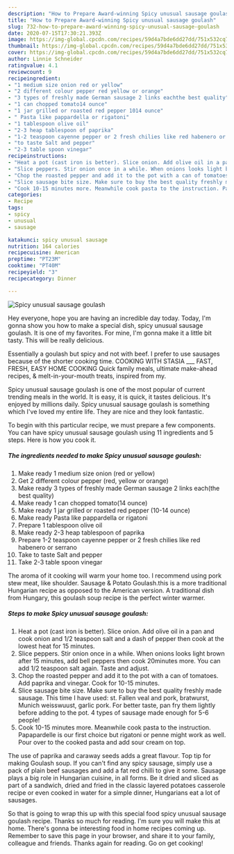 ```yaml
---
description: "How to Prepare Award-winning Spicy unusual sausage goulash"
title: "How to Prepare Award-winning Spicy unusual sausage goulash"
slug: 732-how-to-prepare-award-winning-spicy-unusual-sausage-goulash
date: 2020-07-15T17:30:21.393Z
image: https://img-global.cpcdn.com/recipes/59d4a7bde6dd27dd/751x532cq70/spicy-unusual-sausage-goulash-recipe-main-photo.jpg
thumbnail: https://img-global.cpcdn.com/recipes/59d4a7bde6dd27dd/751x532cq70/spicy-unusual-sausage-goulash-recipe-main-photo.jpg
cover: https://img-global.cpcdn.com/recipes/59d4a7bde6dd27dd/751x532cq70/spicy-unusual-sausage-goulash-recipe-main-photo.jpg
author: Linnie Schneider
ratingvalue: 4.1
reviewcount: 9
recipeingredient:
- "1 medium size onion red or yellow"
- "2 different colour pepper red yellow or orange"
- "3 types of freshly made German sausage 2 links eachthe best quality"
- "1 can chopped tomato14 ounce"
- "1 jar grilled or roasted red pepper 1014 ounce"
- " Pasta like pappardella or rigatoni"
- "1 tablespoon olive oil"
- "2-3 heap tablespoon of paprika"
- "1-2 teaspoon cayenne pepper or 2 fresh chilies like red habenero or serrano"
- "to taste Salt and pepper"
- "2-3 table spoon vinegar"
recipeinstructions:
- "Heat a pot (cast iron is better). Slice onion. Add olive oil in a pan and cook onion and 1/2 teaspoon salt and a dash of pepper then cook at the lowest heat for 15 minutes."
- "Slice peppers. Stir onion once in a while. When onions looks light brown after 15 minutes, add bell peppers then cook 20minutes more. You can add 1/2 teaspoon salt again. Taste and adjust."
- "Chop the roasted pepper and add it to the pot with a can of tomatoes. Add paprika and vinegar. Cook for 10-15 minutes."
- "Slice sausage bite size. Make sure to buy the best quality freshly made sausage. This time I have used: st. Fallen veal and pork, bratwurst, Munich weisswuust, garlic pork. For better taste, pan fry them lightly before adding to the pot. 4 types of sausage made enough for 5-6 people!"
- "Cook 10-15 minutes more. Meanwhile cook pasta to the instruction. Papapardelle is our first choice but rigatoni or penne might work as well. Pour over to the cooked pasta and add sour cream on top."
categories:
- Recipe
tags:
- spicy
- unusual
- sausage

katakunci: spicy unusual sausage 
nutrition: 164 calories
recipecuisine: American
preptime: "PT23M"
cooktime: "PT40M"
recipeyield: "3"
recipecategory: Dinner

---
```



![Spicy unusual sausage goulash](https://img-global.cpcdn.com/recipes/59d4a7bde6dd27dd/751x532cq70/spicy-unusual-sausage-goulash-recipe-main-photo.jpg)

Hey everyone, hope you are having an incredible day today. Today, I'm gonna show you how to make a special dish, spicy unusual sausage goulash. It is one of my favorites. For mine, I'm gonna make it a little bit tasty. This will be really delicious.

Essentially a goulash but spicy and not with beef. I prefer to use sausages because of the shorter cooking time. COOKING WITH STASIA ___ FAST, FRESH, EASY HOME COOKING Quick family meals, ultimate make-ahead recipes, &amp; melt-in-your-mouth treats, inspired from my.

Spicy unusual sausage goulash is one of the most popular of current trending meals in the world. It is easy, it is quick, it tastes delicious. It's enjoyed by millions daily. Spicy unusual sausage goulash is something which I've loved my entire life. They are nice and they look fantastic.


To begin with this particular recipe, we must prepare a few components. You can have spicy unusual sausage goulash using 11 ingredients and 5 steps. Here is how you cook it.

<!--inarticleads1-->

##### The ingredients needed to make Spicy unusual sausage goulash:

1. Make ready 1 medium size onion (red or yellow)
1. Get 2 different colour pepper (red, yellow or orange)
1. Make ready 3 types of freshly made German sausage 2 links each(the best quality)
1. Make ready 1 can chopped tomato(14 ounce)
1. Make ready 1 jar grilled or roasted red pepper (10-14 ounce)
1. Make ready  Pasta like pappardella or rigatoni
1. Prepare 1 tablespoon olive oil
1. Make ready 2-3 heap tablespoon of paprika
1. Prepare 1-2 teaspoon cayenne pepper or 2 fresh chilies like red habenero or serrano
1. Take to taste Salt and pepper
1. Take 2-3 table spoon vinegar


The aroma of it cooking will warm your home too. I recommend using pork stew meat, like shoulder. Sausage &amp; Potato Goulash.this is a more traditional Hungarian recipe as opposed to the American version. A traditional dish from Hungary, this goulash soup recipe is the perfect winter warmer. 

<!--inarticleads2-->

##### Steps to make Spicy unusual sausage goulash:

1. Heat a pot (cast iron is better). Slice onion. Add olive oil in a pan and cook onion and 1/2 teaspoon salt and a dash of pepper then cook at the lowest heat for 15 minutes.
1. Slice peppers. Stir onion once in a while. When onions looks light brown after 15 minutes, add bell peppers then cook 20minutes more. You can add 1/2 teaspoon salt again. Taste and adjust.
1. Chop the roasted pepper and add it to the pot with a can of tomatoes. Add paprika and vinegar. Cook for 10-15 minutes.
1. Slice sausage bite size. Make sure to buy the best quality freshly made sausage. This time I have used: st. Fallen veal and pork, bratwurst, Munich weisswuust, garlic pork. For better taste, pan fry them lightly before adding to the pot. 4 types of sausage made enough for 5-6 people!
1. Cook 10-15 minutes more. Meanwhile cook pasta to the instruction. Papapardelle is our first choice but rigatoni or penne might work as well. Pour over to the cooked pasta and add sour cream on top.


The use of paprika and caraway seeds adds a great flavour. Top tip for making Goulash soup. If you can&#39;t find any spicy sausage, simply use a pack of plain beef sausages and add a fat red chilli to give it some. Sausage plays a big role in Hungarian cuisine, in all forms. Be it dried and sliced as part of a sandwich, dried and fried in the classic layered potatoes casserole recipe or even cooked in water for a simple dinner, Hungarians eat a lot of sausages. 

So that is going to wrap this up with this special food spicy unusual sausage goulash recipe. Thanks so much for reading. I'm sure you will make this at home. There's gonna be interesting food in home recipes coming up. Remember to save this page in your browser, and share it to your family, colleague and friends. Thanks again for reading. Go on get cooking!
